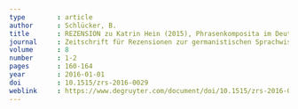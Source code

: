 ```yaml
---
type        : article   
author      : Schlücker, B.
title       : REZENSION zu Katrin Hein (2015), Phrasenkomposita im Deutschen. Empirische Untersuchung und konstruktionsgrammatische Modellierung
journal     : Zeitschrift für Rezensionen zur germanistischen Sprachwissenschaft
volume      : 8
number      : 1-2
pages       : 160-164
year        : 2016-01-01
doi         : 10.1515/zrs-2016-0029
weblink     : https://www.degruyter.com/document/doi/10.1515/zrs-2016-0029/html
---
```


